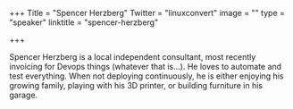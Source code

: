 +++
Title = "Spencer Herzberg"
Twitter = "linuxconvert"
image = ""
type = "speaker"
linktitle = "spencer-herzberg"

+++


Spencer Herzberg is a local independent consultant, most recently invoicing for Devops things (whatever that is...). He loves to automate and test everything. When not deploying continuously, he is either enjoying his growing family, playing with his 3D printer, or building furniture in his garage.
